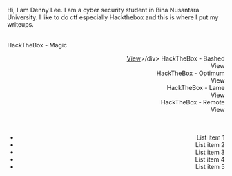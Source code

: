 Hi, I am Denny Lee. I am a cyber security student in Bina Nusantara University. I like to do ctf especially Hackthebox and this is where I put my writeups.
<br><br>



HackTheBox - Magic <div style="text-align: right;"><a href="google.com"><div align="right">View</a>>/div>
HackTheBox - Bashed <div align="right">View</div>
HackTheBox - Optimum <div align="right">View</div>
HackTheBox - Lame <div align="right">View</div>
HackTheBox - Remote <div align="right">View</div>
<br><br>
<ul>
  <li>List item 1</li>
  <li>List item 2</li>
  <li>List item 3</li>
  <li>List item 4</li>
  <li>List item 5</li>
</ul>




